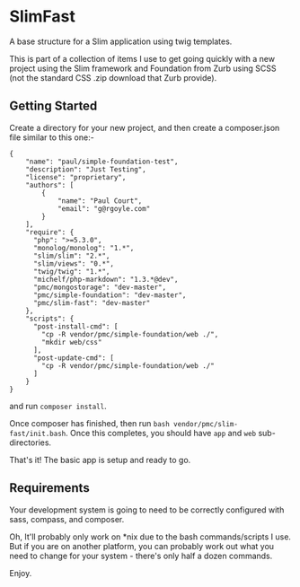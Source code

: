SlimFast
========

A base structure for a Slim application using twig templates.

This is part of a collection of items I use to get going quickly with a new project
using the Slim framework and Foundation from Zurb using SCSS (not the standard CSS
  .zip download that Zurb provide).

Getting Started
---------------
Create a directory for your new project, and then create a composer.json file similar
to this one:-

~~~
{
    "name": "paul/simple-foundation-test",
    "description": "Just Testing",
    "license": "proprietary",
    "authors": [
        {
            "name": "Paul Court",
            "email": "g@rgoyle.com"
        }
    ],
    "require": {
      "php": ">=5.3.0",
      "monolog/monolog": "1.*",
      "slim/slim": "2.*",
      "slim/views": "0.*",
      "twig/twig": "1.*",
      "michelf/php-markdown": "1.3.*@dev",
      "pmc/mongostorage": "dev-master",
      "pmc/simple-foundation": "dev-master",
      "pmc/slim-fast": "dev-master"
    },
    "scripts": {
      "post-install-cmd": [
        "cp -R vendor/pmc/simple-foundation/web ./",
        "mkdir web/css"
      ],
      "post-update-cmd": [
        "cp -R vendor/pmc/simple-foundation/web ./"
      ]
    }
}
~~~

and run `composer install`.

Once composer has finished, then run `bash vendor/pmc/slim-fast/init.bash`. Once this
completes, you should have `app` and `web` sub-directories.

That's it! The basic app is setup and ready to go.

Requirements
------------
Your development system is going to need to be correctly configured with sass, compass,
and composer.

Oh, It'll probably only work on *nix due to the bash commands/scripts I use. But if you are
on another platform, you can probably work out what you need to change for your system -
there's only half a dozen commands.


Enjoy.
